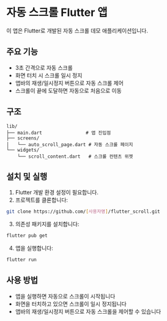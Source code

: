 # 자동 스크롤 Flutter 앱

이 앱은 Flutter로 개발된 자동 스크롤 데모 애플리케이션입니다.

## 주요 기능

- 3초 간격으로 자동 스크롤
- 화면 터치 시 스크롤 일시 정지
- 앱바의 재생/일시정지 버튼으로 자동 스크롤 제어
- 스크롤이 끝에 도달하면 자동으로 처음으로 이동

## 구조

```
lib/
├── main.dart                # 앱 진입점
├── screens/
│   └── auto_scroll_page.dart # 자동 스크롤 페이지
└── widgets/
    └── scroll_content.dart   # 스크롤 컨텐츠 위젯
```

## 설치 및 실행

1. Flutter 개발 환경 설정이 필요합니다.
2. 프로젝트를 클론합니다:

```bash
git clone https://github.com/[사용자명]/flutter_scroll.git
```

3. 의존성 패키지를 설치합니다:

```bash
flutter pub get
```

4. 앱을 실행합니다:

```bash
flutter run
```

## 사용 방법

- 앱을 실행하면 자동으로 스크롤이 시작됩니다
- 화면을 터치하고 있으면 스크롤이 일시 정지됩니다
- 앱바의 재생/일시정지 버튼으로 자동 스크롤을 제어할 수 있습니다
